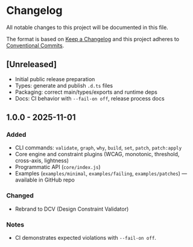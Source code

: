 # Changelog

All notable changes to this project will be documented in this file.

The format is based on [Keep a Changelog](https://keepachangelog.com/en/1.1.0/) and this project adheres to [Conventional Commits](https://www.conventionalcommits.org/en/v1.0.0/).

## [Unreleased]
- Initial public release preparation
- Types: generate and publish `.d.ts` files
- Packaging: correct main/types/exports and runtime deps
- Docs: CI behavior with `--fail-on off`, release process docs

## 1.0.0 - 2025-11-01
### Added
- CLI commands: `validate`, `graph`, `why`, `build`, `set`, `patch`, `patch:apply`
- Core engine and constraint plugins (WCAG, monotonic, threshold, cross-axis, lightness)
- Programmatic API (`core/index.js`)
- Examples (`examples/minimal`, `examples/failing`, `examples/patches`) — available in GitHub repo

### Changed
- Rebrand to DCV (Design Constraint Validator)

### Notes
- CI demonstrates expected violations with `--fail-on off`.
